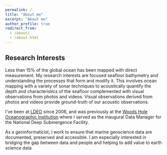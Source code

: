 ```yaml
---
permalink: /
title: "About me"
excerpt: "About me"
author_profile: true
redirect_from: 
  - /about/
  - /about.html
---
```



Research Interests
------
Less than 15% of the global ocean has been mapped with direct measurement. My research interests are focused seafloor bathymetry
and understanding the processes that form and modify it.  This involves ocean mapping with a variety of sonar techniques to acoustically 
quantify the depth and characteristics of the seafloor complemented with visual observations from photos and videos.  Visual observations
derived from photos and videos provide ground-truth of our acoustic observations.

I've been at [LDEO](https://ldeo.columbia.edu) since 2006, and was previously at the 
[Woods Hole Oceanographic Institution](http://www.whoi.edu) where I served as the inaugural Data Manager for
the National Deep Submergence Facility.

As a geoinformaticist, I work to ensure that marine geoscience data are documented, preserved and accessible.  I am especially
interested in bridging the gap between data and people and helping to add value to earth science data

